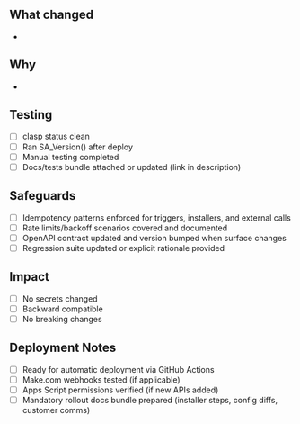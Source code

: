 ## What changed
-

## Why
-

## Testing
- [ ] clasp status clean
- [ ] Ran SA_Version() after deploy
- [ ] Manual testing completed
- [ ] Docs/tests bundle attached or updated (link in description)

## Safeguards
- [ ] Idempotency patterns enforced for triggers, installers, and external calls
- [ ] Rate limits/backoff scenarios covered and documented
- [ ] OpenAPI contract updated and version bumped when surface changes
- [ ] Regression suite updated or explicit rationale provided

## Impact
- [ ] No secrets changed
- [ ] Backward compatible
- [ ] No breaking changes

## Deployment Notes
- [ ] Ready for automatic deployment via GitHub Actions
- [ ] Make.com webhooks tested (if applicable)
- [ ] Apps Script permissions verified (if new APIs added)
- [ ] Mandatory rollout docs bundle prepared (installer steps, config diffs, customer comms)
